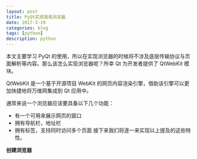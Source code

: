 ```yaml
---
layout: post
title: PyQt实现简易浏览器    
date: 2017-3-19
categories: blog
tags: [python]
description: python
---
```


本文主要学习 PyQt 的使用，所以在实现浏览器的时候将不涉及底层传输协议与页面解析等内容。那么该怎么实现浏览器呢？所幸 Qt 为开发者提供了 QtWebKit 模块。

QtWebKit 是一个基于开源项目 WebKit 的网页内容渲染引擎，借助该引擎可以更加快捷地将万维网集成到 Qt 应用中。

通常来说一个浏览器应该要具备以下几个功能：

- 有一个可用来展示网页的窗口
- 拥有导航栏，地址栏
- 拥有标签，支持同时访问多个页面 接下来我们将逐一来实现以上提及的这些特性。

**创建浏览器**                 
